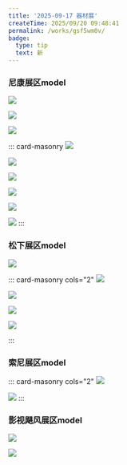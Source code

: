 ```yaml
---
title: '2025-09-17 器材展'
createTime: 2025/09/20 09:48:41
permalink: /works/gsf5wm0v/
badge:
  type: tip
  text: 新
---
```


### 尼康展区model

![](https://oss.ajohn.top/blog/works/2025-09-17/DSC_1833.webp)

![](https://oss.ajohn.top/blog/works/2025-09-17/DSC_1744.webp)

![](https://oss.ajohn.top/blog/works/2025-09-17/DSC_1832.webp)

::: card-masonry
![](https://oss.ajohn.top/blog/works/2025-09-17/DSC_1749.webp)

![](https://oss.ajohn.top/blog/works/2025-09-17/DSC_1752.webp)

![](https://oss.ajohn.top/blog/works/2025-09-17/DSC_1753.webp)

![](https://oss.ajohn.top/blog/works/2025-09-17/DSC_1812.webp)

![](https://oss.ajohn.top/blog/works/2025-09-17/DSC_1813.webp)

![](https://oss.ajohn.top/blog/works/2025-09-17/DSC_1819.webp)
:::

### 松下展区model
![](https://oss.ajohn.top/blog/works/2025-09-17/DSC_1762.webp)

::: card-masonry cols="2"
![](https://oss.ajohn.top/blog/works/2025-09-17/DSC_1764.webp)

![](https://oss.ajohn.top/blog/works/2025-09-17/DSC_1769.webp)

![](https://oss.ajohn.top/blog/works/2025-09-17/DSC_1773.webp)

![](https://oss.ajohn.top/blog/works/2025-09-17/DSC_1780.webp)

:::

### 索尼展区model
::: card-masonry cols="2"
![](https://oss.ajohn.top/blog/works/2025-09-17/DSC_1733.webp)

![](https://oss.ajohn.top/blog/works/2025-09-17/DSC_1807.webp)
:::

### 影视飓风展区model

![](https://oss.ajohn.top/blog/works/2025-09-17/DSC_1754.webp)

![](https://oss.ajohn.top/blog/works/2025-09-17/DSC_1837.webp)

